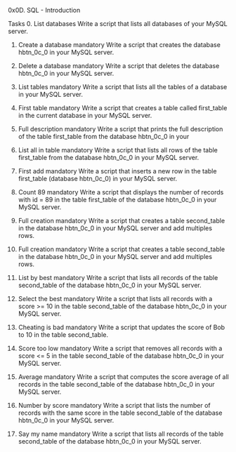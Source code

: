 0x0D. SQL - Introduction

Tasks
0. List databases
Write a script that lists all databases of your MySQL server.

1. Create a database
mandatory
Write a script that creates the database hbtn_0c_0 in your MySQL server.

2. Delete a database
mandatory
Write a script that deletes the database hbtn_0c_0 in your MySQL server.

3. List tables
mandatory
Write a script that lists all the tables of a database in your MySQL server.

4. First table
mandatory
Write a script that creates a table called first_table in the current database in your MySQL server.

5. Full description
mandatory
Write a script that prints the full description of the table first_table from the database hbtn_0c_0 in your

6. List all in table
mandatory
Write a script that lists all rows of the table first_table from the database hbtn_0c_0 in your MySQL server.

7. First add
mandatory
Write a script that inserts a new row in the table first_table (database hbtn_0c_0) in your MySQL server.

8. Count 89
mandatory
Write a script that displays the number of records with id = 89 in the table first_table of the database hbtn_0c_0 in your MySQL server.

9. Full creation
mandatory
Write a script that creates a table second_table in the database hbtn_0c_0 in your MySQL server and add multiples rows.

9. Full creation
mandatory
Write a script that creates a table second_table in the database hbtn_0c_0 in your MySQL server and add multiples rows.

10. List by best
mandatory
Write a script that lists all records of the table second_table of the database hbtn_0c_0 in your MySQL server.

11. Select the best
mandatory
Write a script that lists all records with a score >= 10 in the table second_table of the database hbtn_0c_0 in your MySQL server.

12. Cheating is bad
mandatory
Write a script that updates the score of Bob to 10 in the table second_table.

13. Score too low
mandatory
Write a script that removes all records with a score <= 5 in the table second_table of the database hbtn_0c_0 in your MySQL server.

14. Average
mandatory
Write a script that computes the score average of all records in the table second_table of the database hbtn_0c_0 in your MySQL server.

15. Number by score
mandatory
Write a script that lists the number of records with the same score in the table second_table of the database hbtn_0c_0 in your MySQL server.

16. Say my name
mandatory
Write a script that lists all records of the table second_table of the database hbtn_0c_0 in your MySQL server.

